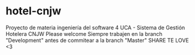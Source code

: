 # hotel-cnjw
Proyecto de materia ingeniería del software 4 UCA - Sistema de Gestión Hotelera CNJW
Please welcome
Siempre trabajen en la branch "Development" antes de commitear a la branch "Master"
                  SHARE TE LOVE <3
